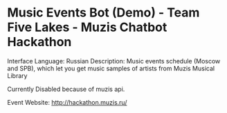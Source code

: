 # Music Events Bot (Demo) - Team Five Lakes - Muzis Chatbot Hackathon

Interface Language: Russian
Description: Music events schedule (Moscow and SPB), which let you get music samples of artists from Muzis Musical Library

Currently Disabled because of muzis api.

Event Website: http://hackathon.muzis.ru/
